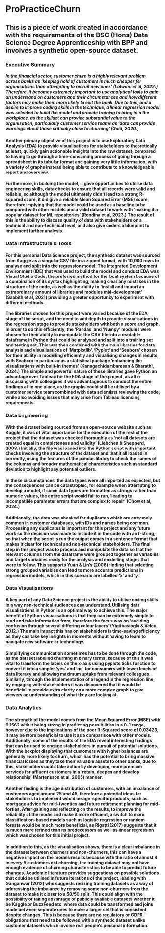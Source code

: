 # ProPracticeChurn

## This is a piece of work created in accordance with the requirements of the BSC (Hons) Data Science Degree Apprenticeship with BPP and involves a synthetic open-source dataset.

### Executive Summary

##### In the financial sector, customer churn is a highly relevant problem across banks as ‘keeping hold of customers is much cheaper for organisations than attempting to recruit new ones’ (Lalwani et al, 2022.) Therefore, it becomes extremely important to use analytical tools to gain an understand on customers and their circumstances and how different factors may make them more likely to exit the bank. Due to this, and a desire to improve coding skills in the technique, a linear regression model was selected to build the model and provide training to bring into the workplace, as the skillset can provide substantial value to the organisation, particularly customer service teams as ‘data can provide warnings about those critically close to churning’ (Gold, 2020.)

#### Another primary objective of this project is to use Exploratory Data Analysis (EDA) to provide visualisations for stakeholders to theoretically at least, quickly gain actionable insights into the raw dataset, compared to having to go through a time-consuming process of going through a spreadsheet in its tabular format and gaining very little information, with a variety of graphs instead being able to contribute to a knowledgeable report and overview.

#### Furthermore, in building the model, it gave opportunities to utilise data engineering skills, data checks to ensure that all records were valid and reliable, so although the model ultimately didn’t lead to a strong R-squared score, it did give a reliable Mean Squared Error (MSE) score, therefore implying that the model could be used as a baseline to be compared with other models and a valid dataset to work with ‘making it a popular dataset for ML repositories’ (Rondina et al, 2023.) The result of this is the ability to discuss quality of data with stakeholders on a technical and non-technical level, and also give coders a blueprint to implement further analysis.



### Data Infrastructure & Tools

#### For this personal Data Science project, the synthetic dataset was sourced from Kaggle as a singular CSV file in a zipped format, with 10,000 rows to analyse and split into the regression model. The Integrated Development Environment (IDE) that was used to build the model and conduct EDA was Visual Studio Code, the preferred method for the local system because of a combination of its syntax highlighting, making clear any mistakes in the structure of the code, as well as the ability to ‘install and import an extraordinary amount of libraries and modules mid-development’ (Saabith et al, 2021) providing a greater opportunity to experiment with different methods.

#### The libraries chosen for this project were varied because of the EDA stage of the script, and the need to add depth to provide visualisations in the regression stage to provide stakeholders with both a score and graph. In order to do this efficiently, the ‘Pandas’ and ‘Numpy’ modules were chosen for their ability to manipulate the CSV file into a readable dataframe in Python that could be analysed and split into a training set and testing set. This was then combined with the main libraries for data analysis and visualisations of ‘Matplotlib’, ‘Pyplot’ and ‘Seaborn’ chosen for their ability in modelling efficiently and visualising changes in results, with Seaborn in particular as a statistical package ‘enhancing the visualisations with built-in themes’ (Kanagachidambaresan & Bharathi, 2024.) The simple and powerful nature of these libraries gave Python an advantage over Tableau for the EDA stage of the project, as after discussing with colleagues it was advantageous to conduct the entire findings all in one place, as the graphs could still be utilised by a customer service team combined with data scientists reviewing the code, while also avoiding issues that may arise from Tableau licencing requirements.


 ### Data Engineering

#### With the dataset being sourced from an open-source website such as Kaggle, it was of vital importance for the execution of the rest of the project that the dataset was checked thoroughly as ‘not all datasets are created equal in completeness and validity’ (Liebchen & Shepperd, 2008.) Initially, the file was loaded into the Python script with important checks involving the structure of the dataset and that it all loaded in correctly, using the features of the pandas library to check the names of the columns and broader mathematical characteristics such as standard deviation to highlight any potential outliers.

#### In these circumstances, the data types were all imported as expected, but the consequences can be catastrophic, for example when attempting to develop a model, if some data types are formatted as strings rather than numeric values, the entire script would fail to run, ‘leading to incompatible parameter errors that are complex to repair’ (Chow et al, 2024.)

#### Additionally, the data was checked for duplicates which are extremely common in customer databases, with IDs and names being common. Processing any duplicates is important for this project and any future work so the decision was made to include it in the code with an f-string, so that when the script is run the output comes in a sentence format that makes it clear for technical and non-technical stakeholders. The final step in this project was to process and manipulate the data so that the relevant columns from the dataframe were grouped together as variables and target variables ready for the analysis and modelling stages that were to follow. This supports Yuan & Lin’s (2006) finding that selecting strong grouped variables can lead to more accurate predictions in regression models, which in this scenario are labelled ‘x’ and ‘y.’


 ### Data Visualisations 

#### A key part of any Data Science project is the ability to utilise coding skills in a way non-technical audiences can understand. Utilising data visualisations in Python is an optimal way to achieve this. The major benefit of Python visualisations is that they can be extremely simple to read and take information from, therefore the focus was on ‘avoiding confusion through several differing colour layers’ (Yigitbasioglu & Velcu, 2012.) The main impact this has on stakeholders is time-saving efficiency as they can take key insights in moments without having to learn to navigate new software or technology.

#### Simplifying communication sometimes has to be done through the code, as the dataset labelled churning in binary terms, because of this it was vital to transform the labels on the x-axis using pyplots ticks function to convert it into a simpler ‘yes’ and ‘no’ for consumers with lower levels of data literacy and allowing maximum uptake from relevant colleagues. Similarly, through the implementation of a legend in the regression line, by engaging with stakeholders it was discovered that it would be beneficial to provide extra clarity on a more complex graph to give viewers an understanding of what they are looking at.

### Data Analytics

#### The strength of the model comes from the Mean Squared Error (MSE) with 0.1562 with it being strong in predicting possibilities in a 0-1 range, however due to the implications of the poor R-Squared score of 0.03423, it may be more beneficial to use it as a comparison with other models. Additionally, some of the results of the EDA reveal interesting findings that can be used to engage stakeholders in pursuit of potential solutions. With the boxplot displaying that customers with higher balances are generally more likely to churn, which has the potential to bring massive financial losses as they take their valuable assets to other banks, due to this, stakeholders could take action by developing more premium services for  affluent customers in a ‘retain, deepen and develop relationship’ (Martensson et al, 2005) manner.

#### Another finding is the age distribution of customers, with an imbalance of customers aged around 25 and 45, therefore a potential ideas for stakeholders to implement would be age-specific products, such as mortgage advice for mid-twenties and future retirement planning for mid-forties. After gaining and reflecting on the results, to improve the reliability of the model and make it more efficient, a switch to more classification-based models such as logistic regression or random forests would be much more beneficial, as Rigatti (2017) suggests that it is much more refined than its predecessors as well as linear regression which was chosen for this initial project.

#### In addition to this, as the visualisation shows, there is a clear imbalance in the dataset between churners and non-churners, this can have a negative impact on the models results because with the ratio of almost 4 in every 5 customers not churning, the training dataset may not have enough evidence of churning characteristics to be able to predict future changes. Academic literature provides suggestions on possible solutions that could be utilised in future iterations of the project, leading with Ganganwar (2012) who suggests resizing training datasets as a way of addressing the imbalance by removing some non-churners from the dataset to make it closer to a 50/50 split. This could align with the possibility of taking advantage of publicly available datasets whether it be Kaggle or BuzzFeed etc. where data could be transformed and joins made between separate ones to make a larger set that is consistent despite changes. This is because there are no regulatory or GDPR obligations that need to be followed with a synthetic dataset unlike customer datasets which involve real people’s personal information.

